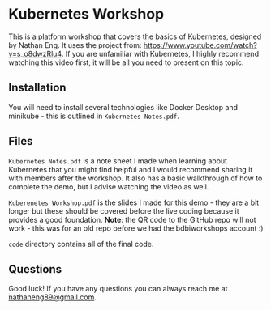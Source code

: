 # Kubernetes Workshop
This is a platform workshop that covers the basics of Kubernetes, designed by Nathan Eng. It uses the project from: https://www.youtube.com/watch?v=s_o8dwzRlu4. If you are unfamiliar with Kubernetes, I highly recommend watching this video first, it will be all you need to present on this topic.

## Installation
You will need to install several technologies like Docker Desktop and minikube - this is outlined in `Kubernetes Notes.pdf`.

## Files
`Kubernetes Notes.pdf` is a note sheet I made when learning about Kubernetes that you might find helpful and I would recommend sharing it with members after the workshop. It also has a basic walkthrough of how to complete the demo, but I advise watching the video as well.

`Kuberenetes Workshop.pdf` is the slides I made for this demo - they are a bit longer but these should be covered before the live coding because it provides a good foundation. **Note**: the QR code to the GitHub repo will not work - this was for an old repo before we had the bdbiworkshops account :)

`code` directory contains all of the final code.

## Questions
Good luck! If you have any questions you can always reach me at nathaneng89@gmail.com.